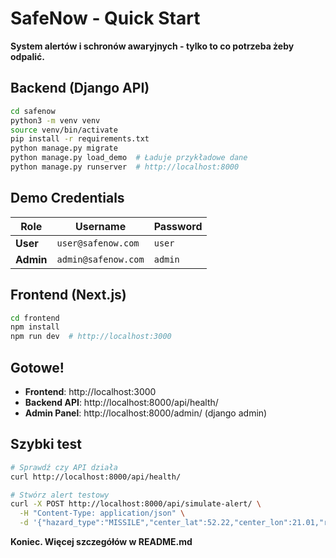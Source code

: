 # SafeNow - Quick Start

**System alertów i schronów awaryjnych - tylko to co potrzeba żeby odpalić.**

## Backend (Django API)

```bash
cd safenow
python3 -m venv venv
source venv/bin/activate
pip install -r requirements.txt
python manage.py migrate
python manage.py load_demo  # Ładuje przykładowe dane
python manage.py runserver  # http://localhost:8000
```

## Demo Credentials

| Role | Username | Password |
|------|----------|----------|
| **User** | `user@safenow.com`  | `user`  |
| **Admin** | `admin@safenow.com`  | `admin`  |

## Frontend (Next.js)

```bash
cd frontend
npm install
npm run dev  # http://localhost:3000
```

## Gotowe!

- **Frontend**: http://localhost:3000
- **Backend API**: http://localhost:8000/api/health/
- **Admin Panel**: http://localhost:8000/admin/ (django admin)

## Szybki test

```bash
# Sprawdź czy API działa
curl http://localhost:8000/api/health/

# Stwórz alert testowy
curl -X POST http://localhost:8000/api/simulate-alert/ \
  -H "Content-Type: application/json" \
  -d '{"hazard_type":"MISSILE","center_lat":52.22,"center_lon":21.01,"radius_m":5000,"severity":"CRITICAL","valid_minutes":10}'
```

**Koniec. Więcej szczegółów w README.md**
